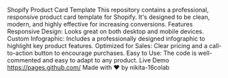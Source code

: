Shopify Product Card Template
This repository contains a professional, responsive product card template for Shopify. It's designed to be clean, modern, and highly effective for increasing conversions.
Features
Responsive Design: Looks great on both desktop and mobile devices.
Custom Infographic: Includes a professionally designed infographic to highlight key product features.
Optimized for Sales: Clear pricing and a call-to-action button to encourage purchases.
Easy to Use: The code is well-commented and easy to adapt to any product.
Live Demo
https://pages.github.com/
Made with ❤️ by nikita-16colab
